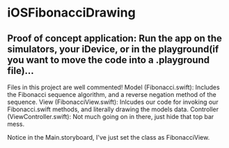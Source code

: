 # iOSFibonacciDrawing

## Proof of concept application: Run the app on the simulators, your iDevice, or in the playground(if you want to move the code into a .playground file)...

Files in this project are well commented! Model (Fibonacci.swift): Includes the Fibonacci sequence algorithm, and a reverse negation method of the sequence. View (FibonacciView.swift): Inlcudes our code for invoking our Fibonacci.swift methods, and literally drawing the models data. Controller (ViewController.swift): Not much going on in there, just hide that top bar mess.

Notice in the Main.storyboard, I've just set the class as FibonacciView.
